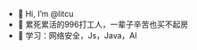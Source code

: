 - 👋 Hi, I’m @litcu
- 👀 累死累活的996打工人，一辈子辛苦也买不起房
- 🌱 学习：网络安全，Js，Java，AI

<!---
litcu/litcu is a ✨ special ✨ repository because its `README.md` (this file) appears on your GitHub profile.
You can click the Preview link to take a look at your changes.
--->
